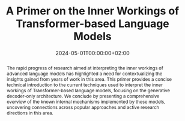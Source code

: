 ---
# Documentation: https://sourcethemes.com/academic/docs/managing-content/

title: "A Primer on the Inner Workings of Transformer-based Language Models"
authors: [Javier Ferrando, Gabriele Sarti, Arianna Bisazza, Marta Costa-jussà]
date: 2024-05-01T00:00:00+02:00
doi: ""

# Schedule page publish date (NOT publication's date).
publishDate: 2024-05-01T00:00:00+02:00

# Publication type.
# Legend: 0 = Uncategorized; 1 = Conference paper; 2 = Journal article;
# 3 = Preprint / Working Paper; 4 = Report; 5 = Book; 6 = Book section;
# 7 = Thesis; 8 = Patent
publication_types: ["3"]

# Publication name and optional abbreviated publication name.
publication: "Arxiv Preprint"
publication_short: "Arxiv"

abstract: "The rapid progress of research aimed at interpreting the inner workings of advanced language models has highlighted a need for contextualizing the insights gained from years of work in this area. This primer provides a concise technical introduction to the current techniques used to interpret the inner workings of Transformer-based language models, focusing on the generative decoder-only architecture. We conclude by presenting a comprehensive overview of the known internal mechanisms implemented by these models, uncovering connections across popular approaches and active research directions in this area."

# Summary. An optional shortened abstract.
summary: "This primer provides a concise technical introduction to the current techniques used to interpret the inner workings of Transformer-based language models, focusing on the generative decoder-only architecture."

tags: [Natural Language Processing, Deep Learning, Interpretability, Mechanistic Interpretability, Language Modeling, Transformers]
categories: []
featured: true

# Custom links (optional).
#   Uncomment and edit lines below to show custom links.
# links:
# - name: Follow
#   url: https://twitter.com
#   icon_pack: fab
#   icon: twitter
links:
- name: ArXiv
  url: https://arxiv.org/abs/2405.00208
  icon_pack: fas
  icon: file-contract

url_pdf: https://arxiv.org/pdf/2405.00208
url_code:
url_dataset:
url_poster:
url_project:
url_slides:
url_source:
url_video:

# Featured image
# To use, add an image named `featured.jpg/png` to your page's folder. 
# Focal points: Smart, Center, TopLeft, Top, TopRight, Left, Right, BottomLeft, Bottom, BottomRight.
image:
  caption: ""
  focal_point: ""
  preview_only: false

# Associated Projects (optional).
#   Associate this publication with one or more of your projects.
#   Simply enter your project's folder or file name without extension.
#   E.g. `internal-project` references `content/project/internal-project/index.md`.
#   Otherwise, set `projects: []`.
projects: []

# Slides (optional).
#   Associate this publication with Markdown slides.
#   Simply enter your slide deck's filename without extension.
#   E.g. `slides: "example"` references `content/slides/example/index.md`.
#   Otherwise, set `slides: ""`.
slides: ""
---